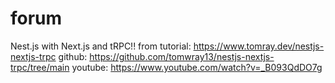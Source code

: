 # forum

Nest.js with Next.js and tRPC!!
from tutorial: https://www.tomray.dev/nestjs-nextjs-trpc
github: https://github.com/tomwray13/nestjs-nextjs-trpc/tree/main
youtube: https://www.youtube.com/watch?v=_B093QdDO7g
